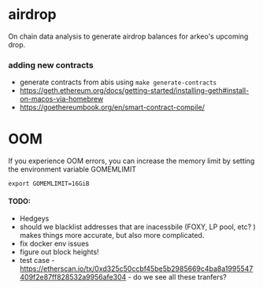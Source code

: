 # airdrop

On chain data analysis to generate airdrop balances for arkeo's upcoming drop.


### adding new contracts
- generate contracts from abis using `make generate-contracts`
- https://geth.ethereum.org/docs/getting-started/installing-geth#install-on-macos-via-homebrew
- https://goethereumbook.org/en/smart-contract-compile/


# OOM
If you experience OOM errors, you can increase the memory limit by setting the environment variable GOMEMLIMIT 
```
export GOMEMLIMIT=16GiB
```

#### TODO:
- Hedgeys
- should we blacklist addresses that are inacessbile (FOXY, LP pool, etc? ) makes things more accurate, but also more complicated.
- fix docker env issues
- figure out block heights!
- test case - https://etherscan.io/tx/0xd325c50ccbf45be5b2985669c4ba8a1995547409f2e87ff828532a9956afe304 - do we see all these tranfers?